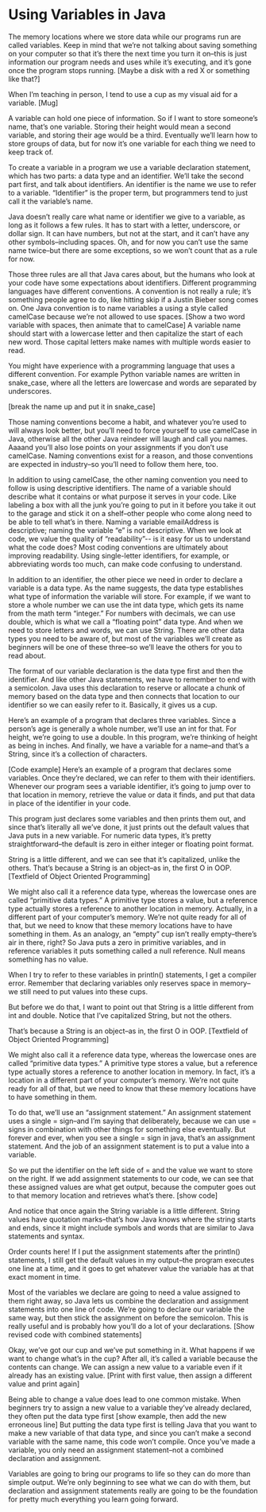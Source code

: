 # Using Variables in Java

The memory locations where we store data while our programs run are called variables. Keep in mind that we’re not talking about saving something on your computer so that it’s there the next time you turn it on–this is just information our program needs and uses while it’s executing, and it’s gone once the program stops running. 
[Maybe a disk with a red X or something like that?]

When I’m teaching in person, I tend to use a cup as my visual aid for a variable.
[Mug]

A variable can hold one piece of information. So if I want to store someone’s name, that’s one variable. Storing their height would mean a second variable, and storing their age would be a third. Eventually we’ll learn how to store groups of data, but for now it’s one variable for each thing we need to keep track of.

To create a variable in a program we use a variable declaration statement, which has two parts: a data type and an identifier. We’ll take the second part first, and talk about identifiers. An identifier is the name we use to refer to a variable. “Identifier” is the proper term, but programmers tend to just call it the variable’s name.

Java doesn’t really care what name or identifier we give to a variable, as long as it follows a few rules. It has to start with a letter, underscore, or dollar sign. It can have numbers, but not at the start, and it can’t have any other symbols–including spaces. Oh, and for now you can’t use the same name twice–but there are some exceptions, so we won’t count that as a rule for now.

Those three rules are all that Java cares about, but the humans who look at your code have some expectations about identifiers. Different programming languages have different conventions. A convention is not really a rule; it’s something people agree to do, like hitting skip if a Justin Bieber song comes on. One Java convention is to name variables a using a style called camelCase because we’re not allowed to use spaces. 
[Show a two word variable with spaces, then animate that to camelCase]
A variable name should start with a lowercase letter and then capitalize the start of each new word. Those capital letters make names with multiple words easier to read.

You might have experience with a programming language that uses a different convention. For example Python variable names are written in snake_case, where all the letters are lowercase and words are separated by underscores. 

[break the name up and put it in snake_case]

Those naming conventions become a habit, and whatever you’re used to will always look better, but you’ll need to force yourself to use camelCase in Java, otherwise all the other Java reindeer will laugh and call you names. Aaaand you’ll also lose points on your assignments if you don’t use camelCase. Naming conventions exist for a reason, and those conventions are expected in industry–so you’ll need to follow them here, too.

In addition to using camelCase, the other naming convention you need to follow is using descriptive identifiers. The name of a variable should describe what it contains or what purpose it serves in your code. Like labeling a box with all the junk you’re going to put in it before you take it out to the garage and stick it on a shelf–other people who come along need to be able to tell what’s in there. Naming a variable emailAddress is descriptive; naming the variable “e” is not descriptive. When we look at code, we value the quality of “readability”-- is it easy for us to understand what the code does? Most coding conventions are ultimately about improving readability. Using single-letter identifiers, for example, or abbreviating words too much, can make code confusing to understand.

In addition to an identifier, the other piece we need in order to declare a variable is a data type. As the name suggests, the data type establishes what type of information the variable will store. For example, if we want to store a whole number we can use the int data type, which gets its name from the math term “integer.” For numbers with decimals, we can use double, which is what we call a “floating point” data type. And when we need to store letters and words, we can use String. There are other data types you need to be aware of, but most of the variables we’ll create as beginners will be one of these three–so we’ll leave the others for you to read about.

The format of our variable declaration is the data type first and then the identifier. And like other Java statements, we have to remember to end with a semicolon. Java uses this declaration to reserve or allocate a chunk of memory based on the data type and then connects that location to our identifier so we can easily refer to it. Basically, it gives us a cup.


Here’s an example of a program that declares three variables. Since a person’s age is generally a whole number, we’ll use an int for that. For height, we’re going to use a double. In this program, we’re thinking of height as being in inches. And finally, we have a variable for a name–and that’s a String, since it’s a collection of characters.

[Code example]
Here’s an example of a program that declares some variables. Once they’re declared, we can refer to them with their identifiers. Whenever our program sees a variable identifier, it’s going to jump over to that location in memory, retrieve the value or data it finds, and put that data in place of the identifier in your code.

This program just declares some variables and then prints them out, and since that’s literally all we’ve done, it just prints out the default values that Java puts in a new variable. For numeric data types, it’s pretty straightforward–the default is zero in either integer or floating point format.

String is a little different, and we can see that it’s capitalized, unlike the others. That’s because a String is an object–as in, the first O in OOP. 
[Textfield of Object Oriented Programming]

We might also call it a reference data type, whereas the lowercase ones are called “primitive data types.” A primitive type stores a value, but a reference type actually stores a reference to another location in memory. Actually, in a different part of your computer’s memory. We’re not quite ready for all of that, but we need to know that these memory locations have to have something in them. As an analogy, an “empty” cup isn’t really empty–there’s air in there, right? So Java puts a zero in primitive variables, and in reference variables it puts something called a null reference. Null means something has no value.

When I try to refer to these variables in println() statements, I get a compiler error. Remember that declaring variables only reserves space in memory–we still need to put values into these cups. 

But before we do that, I want to point out that String is a little different from int and double. Notice that I’ve capitalized String, but not the others. 

That’s because a String is an object–as in, the first O in OOP. 
[Textfield of Object Oriented Programming]

We might also call it a reference data type, whereas the lowercase ones are called “primitive data types.” A primitive type stores a value, but a reference type actually stores a reference to another location in memory. In fact, it’s a location in a different part of your computer’s memory. We’re not quite ready for all of that, but we need to know that these memory locations have to have something in them.




 To do that, we’ll use an “assignment statement.” An assignment statement uses a single = sign–and I’m saying that deliberately, because we can use = signs in combination with other things for something else eventually. But forever and ever, when you see a single = sign in java, that’s an assignment statement. And the job of an assignment statement is to put a value into a variable.

So we put the identifier on the left side of = and the value we want to store on the right. If we add assignment statements to our code, we can see that these assigned values are what get output, because the computer goes out to that memory location and retrieves what’s there. [show code]

And notice that once again the String variable is a little different. String values have quotation marks–that’s how Java knows where the string starts and ends, since it might include symbols and words that are similar to Java statements and syntax.

Order counts here! If I put the assignment statements after the println() statements, I still get the default values in my output–the program executes one line at a time, and it goes to get whatever value the variable has at that exact moment in time.

Most of the variables we declare are going to need a value assigned to them right away, so Java lets us combine the declaration and assignment statements into one line of code. We’re going to declare our variable the same way, but then stick the assignment on before the semicolon. This is really useful and is probably how you’ll do a lot of your declarations.
[Show revised code with combined statements]

Okay, we’ve got our cup and we’ve put something in it. What happens if we want to change what’s in the cup? After all, it’s called a variable because the contents can change. We can assign a new value to a variable even if it already has an existing value.
[Print with first value, then assign a different value and print again]

Being able to change a value does lead to one common mistake. When beginners try to assign a new value to a variable they’ve already declared, they often put the data type first 
[show example, then add the new erroneous line]
But putting the data type first is telling Java that you want to make a new variable of that data type, and since you can’t make a second variable with the same name, this code won’t compile. Once you’ve made a variable, you only need an assignment statement–not a combined declaration and assignment.

Variables are going to bring our programs to life so they can do more than simple output. We’re only beginning to see what we can do with them, but declaration and assignment statements really are going to be the foundation for pretty much everything you learn going forward.
